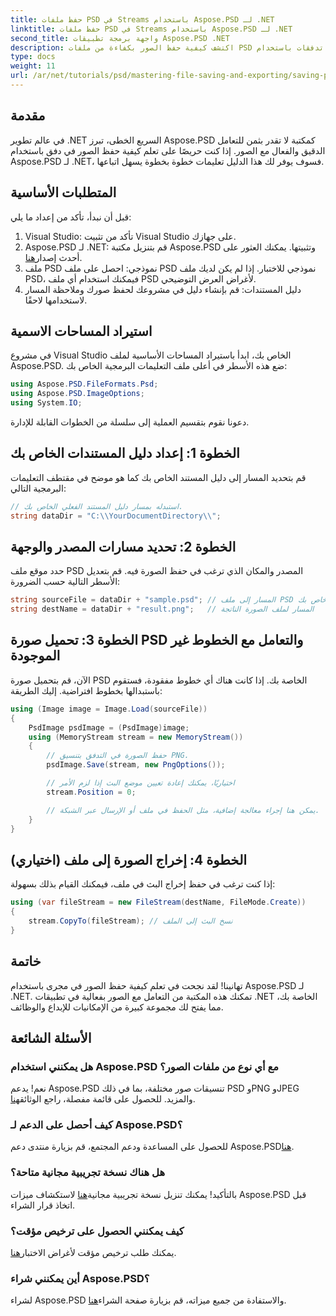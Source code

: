 ```yaml
---
title: حفظ ملفات PSD في Streams باستخدام Aspose.PSD لـ .NET
linktitle: حفظ ملفات PSD في Streams باستخدام Aspose.PSD لـ .NET
second_title: واجهة برمجة تطبيقات Aspose.PSD .NET
description: اكتشف كيفية حفظ الصور بكفاءة من ملفات PSD إلى تدفقات باستخدام Aspose.PSD لـ .NET. يغطي هذا الدليل الشامل خطوة بخطوة المتطلبات الأساسية والأكواد والتقنيات.
type: docs
weight: 11
url: /ar/net/tutorials/psd/mastering-file-saving-and-exporting/saving-psd-files-to-streams/
---
```

## مقدمة

في عالم تطوير .NET السريع الخطى، تبرز Aspose.PSD كمكتبة لا تقدر بثمن للتعامل الدقيق والفعال مع الصور. إذا كنت حريصًا على تعلم كيفية حفظ الصور في دفق باستخدام Aspose.PSD لـ .NET، فسوف يوفر لك هذا الدليل تعليمات خطوة بخطوة يسهل اتباعها.

## المتطلبات الأساسية

قبل أن نبدأ، تأكد من إعداد ما يلي:

1. Visual Studio: تأكد من تثبيت Visual Studio على جهازك.
2.  Aspose.PSD لـ .NET: قم بتنزيل مكتبة Aspose.PSD وتثبيتها. يمكنك العثور على أحدث إصدار[هنا](https://releases.aspose.com/psd/net/).
3. ملف PSD نموذجي: احصل على ملف PSD نموذجي للاختبار. إذا لم يكن لديك ملف PSD، فيمكنك استخدام أي ملف PSD لأغراض العرض التوضيحي.
4. دليل المستندات: قم بإنشاء دليل في مشروعك لحفظ صورك وملاحظة المسار لاستخدامها لاحقًا.

## استيراد المساحات الاسمية

في مشروع Visual Studio الخاص بك، ابدأ باستيراد المساحات الأساسية لملف Aspose.PSD. ضع هذه الأسطر في أعلى ملف التعليمات البرمجية الخاص بك:

```csharp
using Aspose.PSD.FileFormats.Psd;
using Aspose.PSD.ImageOptions;
using System.IO;
```

دعونا نقوم بتقسيم العملية إلى سلسلة من الخطوات القابلة للإدارة.

## الخطوة 1: إعداد دليل المستندات الخاص بك

قم بتحديد المسار إلى دليل المستند الخاص بك كما هو موضح في مقتطف التعليمات البرمجية التالي:

```csharp
// استبدله بمسار دليل المستند الفعلي الخاص بك.
string dataDir = "C:\\YourDocumentDirectory\\";
```

## الخطوة 2: تحديد مسارات المصدر والوجهة

حدد موقع ملف PSD المصدر والمكان الذي ترغب في حفظ الصورة فيه. قم بتعديل الأسطر التالية حسب الضرورة:

```csharp
string sourceFile = dataDir + "sample.psd"; // المسار إلى ملف PSD المصدر الخاص بك
string destName = dataDir + "result.png";   // المسار لملف الصورة الناتجة
```

## الخطوة 3: تحميل صورة PSD والتعامل مع الخطوط غير الموجودة

الآن، قم بتحميل صورة PSD الخاصة بك. إذا كانت هناك أي خطوط مفقودة، فستقوم باستبدالها بخطوط افتراضية. إليك الطريقة:

```csharp
using (Image image = Image.Load(sourceFile))
{
    PsdImage psdImage = (PsdImage)image;
    using (MemoryStream stream = new MemoryStream())
    {
        // حفظ الصورة في التدفق بتنسيق PNG.
        psdImage.Save(stream, new PngOptions());

        // اختياريًا، يمكنك إعادة تعيين موضع البث إذا لزم الأمر
        stream.Position = 0;

        // يمكن هنا إجراء معالجة إضافية، مثل الحفظ في ملف أو الإرسال عبر الشبكة.
    }
}
```

## الخطوة 4: إخراج الصورة إلى ملف (اختياري)

إذا كنت ترغب في حفظ إخراج البث في ملف، فيمكنك القيام بذلك بسهولة:

```csharp
using (var fileStream = new FileStream(destName, FileMode.Create))
{
    stream.CopyTo(fileStream); // نسخ البث إلى الملف
}
```

## خاتمة

تهانينا! لقد نجحت في تعلم كيفية حفظ الصور في مجرى باستخدام Aspose.PSD لـ .NET. تمكنك هذه المكتبة من التعامل مع الصور بفعالية في تطبيقات .NET الخاصة بك، مما يفتح لك مجموعة كبيرة من الإمكانيات للإبداع والوظائف.

## الأسئلة الشائعة

### هل يمكنني استخدام Aspose.PSD مع أي نوع من ملفات الصور؟
 نعم! يدعم Aspose.PSD تنسيقات صور مختلفة، بما في ذلك PSD وPNG وJPEG والمزيد. للحصول على قائمة مفصلة، راجع الوثائق[هنا](https://reference.aspose.com/psd/net/).

### كيف أحصل على الدعم لـ Aspose.PSD؟
 للحصول على المساعدة ودعم المجتمع، قم بزيارة منتدى دعم Aspose.PSD[هنا](https://forum.aspose.com/c/psd/34).

### هل هناك نسخة تجريبية مجانية متاحة؟
 بالتأكيد! يمكنك تنزيل نسخة تجريبية مجانية[هنا](https://releases.aspose.com/) لاستكشاف ميزات Aspose.PSD قبل اتخاذ قرار الشراء.

### كيف يمكنني الحصول على ترخيص مؤقت؟
 يمكنك طلب ترخيص مؤقت لأغراض الاختبار[هنا](https://purchase.conholdate.com/temporary-license/).

### أين يمكنني شراء Aspose.PSD؟
 لشراء Aspose.PSD والاستفادة من جميع ميزاته، قم بزيارة صفحة الشراء[هنا](https://purchase.conholdate.com/buy).